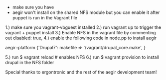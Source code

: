 - make sure you have 
- aegir won't install on the shared NFS module but you can enable it after puppet is run in the Vagrant file

1.) make sure you vagrant-vbguest installed
2.) run vagrant up to trigger the vagrant + puppet install 
3.) Enable NFS in the vagrant file by commenting out disabled: true,
4.) enable the following code in node.pp to install aegir

aegir::platform {'Drupal7':
  makefile => '/vagrant/drupal_core.make',
}

5.) run $ vagrant reload # enables NFS 
6.) run $ vagrant provision to install drupal in the NFS folder

Special thanks to ergontronic and the rest of the aegir development team!

